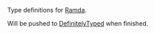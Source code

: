Type definitions for [Ramda](https://github.com/CrossEye/ramda).

Will be pushed to [DefinitelyTyped](https://github.com/borisyankov/DefinitelyTyped) when finished.
